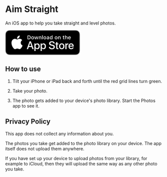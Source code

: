 # Aim Straight

An iOS app to help you take straight and level photos.

[<img src="./assets/images/Apple_badge.svg" alt="Download on the App Store"/>](https://apps.apple.com/app/aim-straight/id6448090575?itsct=apps_box_badge&amp;itscg=30200)

## How to use

1. Tilt your iPhone or iPad back and forth until the red grid lines turn green.

2. Take your photo.

3. The photo gets added to your device's photo library. Start the Photos app to see it.


## Privacy Policy

This app does not collect any information about you.

The photos you take get added to the photo library on your device. The app itself does not upload them anywhere.

If you have set up your device to upload photos from your library, for example to iCloud, then they will upload the same way as any other photo you take.